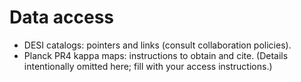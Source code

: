 # Data access

- DESI catalogs: pointers and links (consult collaboration policies).
- Planck PR4 kappa maps: instructions to obtain and cite.
(Details intentionally omitted here; fill with your access instructions.)
